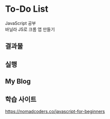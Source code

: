 # To-Do List

JavaScript 공부  
바닐라 JS로 크롬 앱 만들기

## 결과물


## 실행


## My Blog


## 학습 사이트

https://nomadcoders.co/javascript-for-beginners